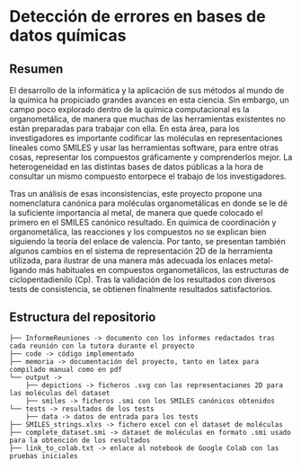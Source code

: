 # Detección de errores en bases de datos químicas

## Resumen

El desarrollo de la informática y la aplicación de sus métodos al mundo de la química ha propiciado grandes avances en esta ciencia. Sin embargo, un campo poco explorado dentro de la química computacional es la organometálica, de manera que muchas de las herramientas existentes no están preparadas para trabajar con ella. En esta área, para los investigadores es importante codificar las moléculas en representaciones lineales como SMILES y usar las herramientas software, para entre otras cosas, representar los compuestos gráficamente y comprenderlos mejor. La heterogeneidad en las distintas bases de datos públicas a la hora de consultar un mismo compuesto entorpece el trabajo de los investigadores.

Tras un análisis de esas inconsistencias, este proyecto propone una nomenclatura canónica para moléculas organometálicas en donde se le dé la suficiente importancia al metal, de manera que quede colocado el primero en el SMILES canónico resultado. En química de coordinación y organometálica, las reacciones y los compuestos no se explican bien siguiendo la teoría del enlace de valencia. Por tanto, se presentan también algunos cambios en el sistema de representación 2D de la herramienta utilizada, para ilustrar de una manera más adecuada los enlaces metal-ligando más habituales en compuestos organometálicos, las estructuras de ciclopentadienilo (Cp). Tras la validación de los resultados con diversos tests de consistencia, se obtienen finalmente resultados satisfactorios.


## Estructura del repositorio
```
├── InformeReuniones -> documento con los informes redactados tras cada reunión con la tutora durante el proyecto
├── code -> código implementado 
├── memoria -> documentación del proyecto, tanto en latex para compilado manual como en pdf 
└── output -> 
    ├── depictions -> ficheros .svg con las representaciones 2D para las moléculas del dataset
    ├── smiles -> ficheros .smi con los SMILES canónicos obtenidos
└── tests -> resultados de los tests
    ├── data -> datos de entrada para los tests
├── SMILES_strings.xlxs -> fichero excel con el dataset de moléculas
├── complete_dataset.smi -> dataset de moléculas en formato .smi usado para la obtención de los resultados
├── link_to_colab.txt -> enlace al notebook de Google Colab con las pruebas iniciales
```
